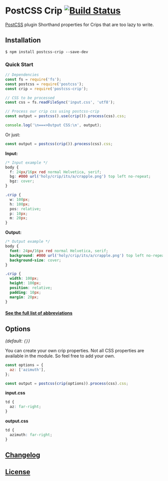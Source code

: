 # PostCSS Crip [![Build Status][ci-img]][ci]

[PostCSS] plugin Shorthand properties for Crips that are too lazy to write.

[postcss]: https://github.com/postcss/postcss
[ci-img]: https://github.com/johnie/postcss-crip/actions/workflows/main.yml/badge.svg
[ci]: https://travis-ci.org/johnie/postcss-crip

## Installation

```console
$ npm install postcss-crip --save-dev
```

### Quick Start

```js
// Dependencies
const fs = require('fs');
const postcss = require('postcss');
const crip = require('postcss-crip');

// CSS to be processed
const css = fs.readFileSync('input.css', 'utf8');

// Process our crip css using postcss-crip
const output = postcss().use(crip()).process(css).css;

console.log('\n===>Output CSS:\n', output);
```

Or just:

```js
const output = postcss(crip()).process(css).css;
```

**Input:**

```css
/* Input example */
body {
  f: 24px/16px red normal Helvetica, serif;
  bg: #000 url('holy/crip/its/a/crapple.png') top left no-repeat;
  bgz: cover;
}

.crip {
  w: 100px;
  h: 100px;
  pos: relative;
  p: 10px;
  m: 20px;
}
```

**Output:**

```css
/* Output example */
body {
  font: 24px/16px red normal Helvetica, serif;
  background: #000 url('holy/crip/its/a/crapple.png') top left no-repeat;
  background-size: cover;
}

.crip {
  width: 100px;
  height: 100px;
  position: relative;
  padding: 10px;
  margin: 20px;
}
```

#### [See the full list of abbreviations](https://github.com/johnie/crip-css-properties)

## Options

_(default: `{}`)_

You can create your own crip properties. Not all CSS properties are available in the module. So feel free to add your own.

```js
const options = {
  az: ['azimuth'],
};

const output = postcss(crip(options)).process(css).css;
```

**input.css**

```css
td {
  az: far-right;
}
```

**output.css**

```css
td {
  azimuth: far-right;
}
```

## [Changelog](CHANGELOG.md)

## [License](LICENSE)
